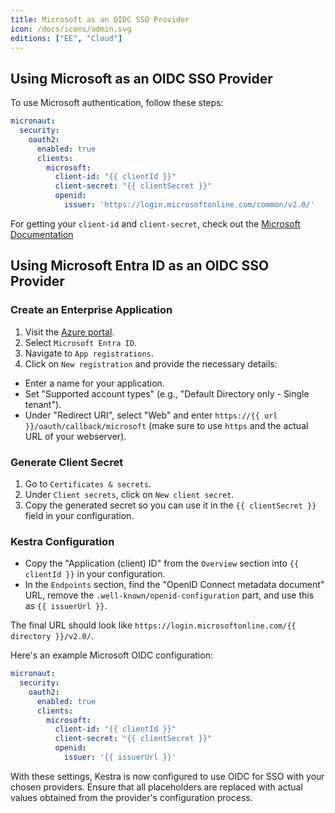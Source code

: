 ```yaml
---
title: Microsoft as an OIDC SSO Provider
icon: /docs/icons/admin.svg
editions: ["EE", "Cloud"]
---
```


## Using Microsoft as an OIDC SSO Provider

To use Microsoft authentication, follow these steps:

```yaml
micronaut:
  security:
    oauth2:
      enabled: true
      clients:
        microsoft:
          client-id: "{{ clientId }}"
          client-secret: "{{ clientSecret }}"
          openid:
            issuer: 'https://login.microsoftonline.com/common/v2.0/'
```

For getting your `client-id` and `client-secret`, check out the [Microsoft Documentation](https://learn.microsoft.com/en-us/entra/identity-platform/v2-protocols-oidc)

## Using Microsoft Entra ID as an OIDC SSO Provider

### Create an Enterprise Application

1. Visit the [Azure portal](https://portal.azure.com/).
2. Select `Microsoft Entra ID`.
3. Navigate to `App registrations`.
4. Click on `New registration` and provide the necessary details:
- Enter a name for your application.
- Set "Supported account types" (e.g., "Default Directory only - Single tenant").
- Under "Redirect URI", select "Web" and enter `https://{{ url }}/oauth/callback/microsoft` (make sure to use `https` and the actual URL of your webserver).

### Generate Client Secret

1. Go to `Certificates & secrets`.
2. Under `Client secrets`, click on `New client secret`.
3. Copy the generated secret so you can use it in the `{{ clientSecret }}` field in your configuration.

### Kestra Configuration

- Copy the "Application (client) ID" from the `Overview` section into `{{ clientId }}` in your configuration.
- In the `Endpoints` section, find the "OpenID Connect metadata document" URL, remove the `.well-known/openid-configuration` part, and use this as `{{ issuerUrl }}`.

The final URL should look like `https://login.microsoftonline.com/{{ directory }}/v2.0/`.

Here's an example Microsoft OIDC configuration:

```yaml
micronaut:
  security:
    oauth2:
      enabled: true
      clients:
        microsoft:
          client-id: "{{ clientId }}"
          client-secret: "{{ clientSecret }}"
          openid:
            issuer: '{{ issuerUrl }}'
```

With these settings, Kestra is now configured to use OIDC for SSO with your chosen providers. Ensure that all placeholders are replaced with actual values obtained from the provider's configuration process.
